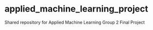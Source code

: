 # applied_machine_learning_project
Shared repository for Applied Machine Learning Group 2 Final Project 
